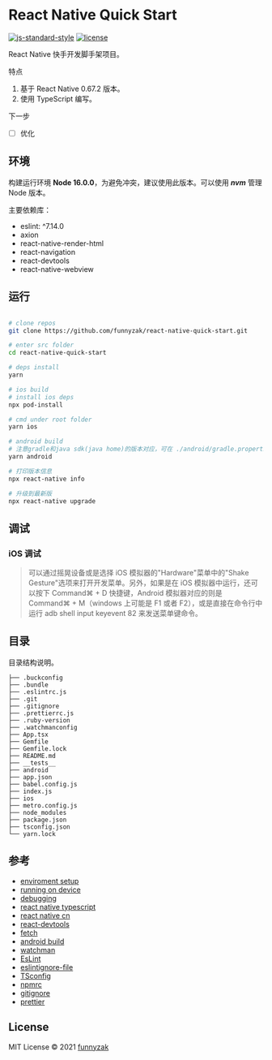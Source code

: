 # React Native Quick Start

[![js-standard-style](https://img.shields.io/badge/code_style-standard-brightgreen.svg)](https://github.com/feross/standard)
[![license][license-image]][repository-url]

[license-image]: https://img.shields.io/github/license/funnyzak/react-native-quick-start.svg?style=flat-square
[repository-url]: https://github.com/funnyzak/react-native-quick-start

React Native 快手开发脚手架项目。

特点

1. 基于 React Native 0.67.2 版本。
2. 使用 TypeScript 编写。

下一步

- [ ] 优化

## 环境

构建运行环境 **Node 16.0.0**，为避免冲突，建议使用此版本。可以使用 **_nvm_** 管理 Node 版本。

主要依赖库：

- eslint: ^7.14.0
- axion
- react-native-render-html
- react-navigation
- react-devtools
- react-native-webview

## 运行

```bash

# clone repos
git clone https://github.com/funnyzak/react-native-quick-start.git

# enter src folder
cd react-native-quick-start

# deps install
yarn

# ios build
# install ios deps
npx pod-install

# cmd under root folder
yarn ios

# android build
# 注意gradle和java sdk(java home)的版本对应，可在 ./android/gradle.properties 设置 org.gradle.java.home
yarn android

# 打印版本信息
npx react-native info

# 升级到最新版
npx react-native upgrade

```

## 调试

### iOS 调试

> 可以通过摇晃设备或是选择 iOS 模拟器的"Hardware"菜单中的"Shake Gesture"选项来打开开发菜单。另外，如果是在 iOS 模拟器中运行，还可以按下 Command⌘ + D 快捷键，Android 模拟器对应的则是 Command⌘ + M（windows 上可能是 F1 或者 F2），或是直接在命令行中运行 adb shell input keyevent 82 来发送菜单键命令。

## 目录

目录结构说明。

    ├── .buckconfig
    ├── .bundle
    ├── .eslintrc.js
    ├── .git
    ├── .gitignore
    ├── .prettierrc.js
    ├── .ruby-version
    ├── .watchmanconfig
    ├── App.tsx
    ├── Gemfile
    ├── Gemfile.lock
    ├── README.md
    ├── __tests__
    ├── android
    ├── app.json
    ├── babel.config.js
    ├── index.js
    ├── ios
    ├── metro.config.js
    ├── node_modules
    ├── package.json
    ├── tsconfig.json
    └── yarn.lock

## 参考

- [enviroment setup](https://reactnative.dev/docs/environment-setup)
- [running on device](https://reactnative.dev/docs/running-on-device)
- [debugging](https://twitter.com/i/spaces/1YqJDqDpqzAxV)
- [react native typescript](https://reactnative.dev/docs/typescript)
- [react native cn](https://reactnative.cn/)
- [react-devtools](https://www.npmjs.com/package/react-devtools)
- [fetch](https://reactnative.cn/docs/network)
- [android build](https://reactnative.cn/docs/signed-apk-android)
- [watchman](https://facebook.github.io/watchman/docs/cli-options.html)
- [EsLint](https://eslint.org/docs/user-guide/configuring/)
- [eslintignore-file](https://eslint.org/docs/user-guide/configuring/ignoring-code#the-eslintignore-file)
- [TSconfig](https://www.typescriptlang.org/tsconfig/)
- [npmrc](https://docs.npmjs.com/cli/v7/configuring-npm/npmrc)
- [gitignore](https://git-scm.com/docs/gitignore)
- [prettier](https://prettier.io/docs/en/index.html)

## License

MIT License © 2021 [funnyzak](https://github.com/funnyzak)
